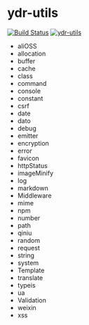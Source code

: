 # ydr-utils
[![Build Status][travis-img]][travis-url] 
[![ydr-utils][shields-img]][shields-url]

[travis-img]: https://travis-ci.org/cloudcome/nodejs-ydr-utils.svg?branch=master
[travis-url]: https://travis-ci.org/cloudcome/nodejs-ydr-utils
[shields-img]: https://img.shields.io/npm/v/ydr-utils.svg
[shields-url]: https://www.npmjs.com/package/ydr-utils


- aliOSS
- allocation
- buffer
- cache
- class
- command
- console
- constant
- csrf
- date
- dato
- debug
- emitter
- encryption
- error
- favicon
- httpStatus
- imageMinify
- log
- markdown
- Middleware
- mime
- npm
- number
- path
- qiniu
- random
- request
- string
- system
- Template
- translate
- typeis
- ua
- Validation
- weixin
- xss
